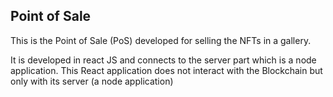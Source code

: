 ## Point of Sale

This is the Point of Sale (PoS) developed for selling the NFTs in a gallery.

It is developed in react JS and connects to the server part which is a node application. This React application does not interact with the Blockchain but only with its server (a node application)
